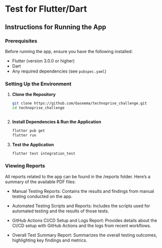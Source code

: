 # Test for Flutter/Dart

## Instructions for Running the App

### Prerequisites

Before running the app, ensure you have the following installed:

- Flutter (version 3.0.0 or higher)
- Dart
- Any required dependencies (see `pubspec.yaml`)

### Setting Up the Environment

1. **Clone the Repository**
   ```bash
   git clone https://github.com/Gaseema/technoprise_challenge.git
   cd technoprise_challenge
  
2. **Install Dependencies & Run the Application**
   ```bash
   flutter pub get
   flutter run

3. **Test the Application**
   ```bash
   flutter test integration_test      

### Viewing Reports
All reports related to the app can be found in the /reports folder. Here’s a summary of the available PDF files:

- Manual Testing Reports:
Contains the results and findings from manual testing conducted on the app.

- Automated Testing Scripts and Reports:
Includes the scripts used for automated testing and the results of those tests.

- GitHub Actions CI/CD Setup and Logs Report:
Provides details about the CI/CD setup with GitHub Actions and the logs from recent workflows.

- Overall Test Summary Report:
Summarizes the overall testing outcomes, highlighting key findings and metrics.


